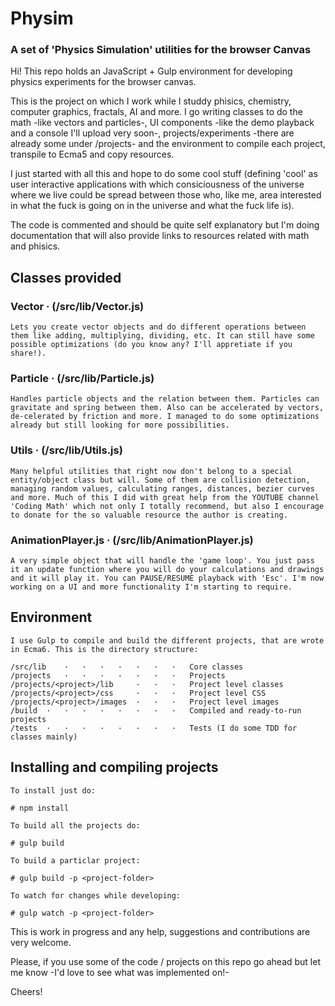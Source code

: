 # Physim

### A set of 'Physics Simulation' utilities for the browser Canvas

Hi! This repo holds an JavaScript + Gulp environment for developing physics experiments for the browser canvas.

This is the project on which I work while I studdy phisics, chemistry, computer graphics, fractals, AI and more. I go writing classes to do the math -like vectors and particles-, UI components -like the demo playback and a console I'll upload very soon-, projects/experiments -there are already some under /projects- and the environment to compile each project, transpile to Ecma5 and copy resources.

I just started with all this and hope to do some cool stuff (defining 'cool' as user interactive applications with which consiciousness of the universe where we live could be spread between those who, like me, area interested in what the fuck is going on in the universe and what the fuck life is).

The code is commented and should be quite self explanatory but I'm doing documentation that will also provide links to resources related with math and phisics.


## Classes provided

### Vector · (/src/lib/Vector.js)

    Lets you create vector objects and do different operations between them like adding, multiplying, dividing, etc. It can still have some possible optimizations (do you know any? I'll appretiate if you share!).

### Particle · (/src/lib/Particle.js)

    Handles particle objects and the relation between them. Particles can gravitate and spring between them. Also can be accelerated by vectors, de-celerated by friction and more. I managed to do some optimizations already but still looking for more possibilities.

### Utils · (/src/lib/Utils.js)

    Many helpful utilities that right now don't belong to a special entity/object class but will. Some of them are collision detection, managing random values, calculating ranges, distances, bezier curves and more. Much of this I did with great help from the YOUTUBE channel 'Coding Math' which not only I totally recommend, but also I encourage to donate for the so valuable resource the author is creating.

### AnimationPlayer.js · (/src/lib/AnimationPlayer.js)

    A very simple object that will handle the 'game loop'. You just pass it an update function where you will do your calculations and drawings and it will play it. You can PAUSE/RESUME playback with 'Esc'. I'm now working on a UI and more functionality I'm starting to require.



## Environment

    I use Gulp to compile and build the different projects, that are wrote in Ecma6. This is the directory structure:

    /src/lib    ·   ·   ·   ·   ·   ·   ·   Core classes
    /projects   ·   ·   ·   ·   ·   ·   ·   Projects
    /projects/<project>/lib     ·   ·   ·   Project level classes
    /projects/<project>/css     ·   ·   ·   Project level CSS
    /projects/<project>/images  ·   ·   ·   Project level images
    /build  ·   ·   ·   ·   ·   ·   ·   ·   Compiled and ready-to-run projects
    /tests  ·   ·   ·   ·   ·   ·   ·   ·   Tests (I do some TDD for classes mainly)


## Installing and compiling projects

    To install just do:

    # npm install

    To build all the projects do:

    # gulp build

    To build a particlar project:

    # gulp build -p <project-folder>

    To watch for changes while developing:

    # gulp watch -p <project-folder>


This is work in progress and any help, suggestions and contributions are very welcome.

Please, if you use some of the code / projects on this repo go ahead but let me know -I'd love to see what was implemented on!-

Cheers!
